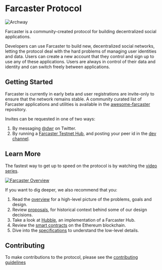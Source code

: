 # Farcaster Protocol

![Archway](/images/arch512.png)

Farcaster is a community-created protocol for building decentralized social applications.

Developers can use Farcaster to build new, decentralized social networks, letting the protocol deal with the hard problems of managing user identities and data. Users can create a new account that they control and sign up to use any of these applications. Users are always in control of their data and identity and can switch freely between applications.

## Getting Started

Farcaster is currently in early beta and user registrations are invite-only to ensure that the network remains stable. A community curated list of Farcaster applications and utilities is available in the [awesome-farcaster](https://github.com/a16z/awesome-farcaster) repository.

Invites can be requested in one of two ways:

1. By messaging [@dwr](https://twitter.com/dwr) on Twitter.
2. By running a [Farcaster Testnet Hub](https://github.com/farcasterxyz/hub-monorepo/tree/main/apps/hubble), and posting your peer id in the [dev channel](https://t.me/farcasterdevchat).

## Learn More

The fastest way to get up to speed on the protocol is by watching the [video series](https://www.youtube.com/watch?v=vMWjol6xHJ0&list=PL0eq1PLf6eUdm35v_840EGLXkVJDhxhcF).

[![Farcaster Overview](http://img.youtube.com/vi/vMWjol6xHJ0/0.jpg)](https://www.youtube.com/watch?v=vMWjol6xHJ0&list=PL0eq1PLf6eUdm35v_840EGLXkVJDhxhcF)

If you want to dig deeper, we also recommend that you:

1. Read the [overview](/docs/OVERVIEW.md) for a high-level picture of the problems, goals and design.
2. Review [proposals](/docs/PROPOSALS.md), for historical context behind some of our design decisions.
3. Take a look at [Hubble](https://github.com/farcasterxyz/hub-monorepo), an implementation of a Farcaster Hub.
4. Review the [smart contracts](https://github.com/farcasterxyz/contracts) on the Ethereum blockchain.
5. Dive into the [specifications](/docs/SPECIFICATION.md) to understand the low-level details.

## Contributing

To make contributions to the protocol, please see the [contributing guidelines](CONTRIBUTING.md)
